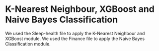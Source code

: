 # K-Nearest Neighbour, XGBoost and Naive Bayes Classification

We used the Sleep-health file to apply the K-Nearest Neighbour and XGBoost module.
We used the Finance file to apply the Naive Bayes Classification module.
